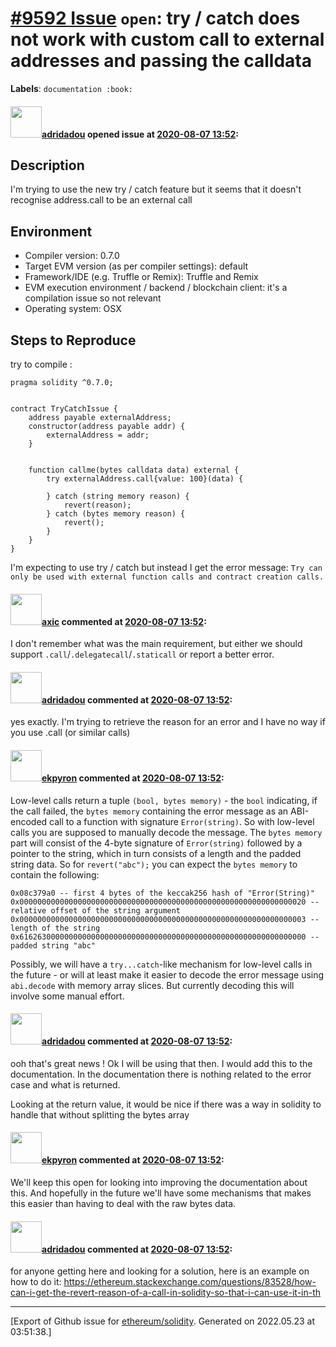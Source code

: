 # [\#9592 Issue](https://github.com/ethereum/solidity/issues/9592) `open`: try / catch does not work with custom call to external addresses and passing the calldata
**Labels**: `documentation :book:`


#### <img src="https://avatars.githubusercontent.com/u/381065?u=585f25e91bab7dc4974e01070d91a13cbfeab251&v=4" width="50">[adridadou](https://github.com/adridadou) opened issue at [2020-08-07 13:52](https://github.com/ethereum/solidity/issues/9592):

<!--## Prerequisites

- First, many thanks for taking part in the community. We really appreciate that.
- We realize there is a lot of information requested here. We ask only that you do your best to provide as much information as possible so we can better help you.
- Support questions are better asked in one of the following locations:
	- [Solidity chat](https://gitter.im/ethereum/solidity)
	- [Stack Overflow](https://ethereum.stackexchange.com/)
- Ensure the issue isn't already reported.
- The issue should be reproducible with the latest solidity version; however, this isn't a hard requirement and being reproducible with an older version is sufficient.
-->

## Description

<!--Please shortly describe the bug you have found, and what you expect instead.-->
I'm trying to use the new try / catch feature but it seems that it doesn't recognise address.call to be an external call

## Environment

- Compiler version: 0.7.0
- Target EVM version (as per compiler settings): default
- Framework/IDE (e.g. Truffle or Remix): Truffle and Remix
- EVM execution environment / backend / blockchain client: it's a compilation issue so not relevant
- Operating system: OSX

## Steps to Reproduce

try to compile : 
```
pragma solidity ^0.7.0;


contract TryCatchIssue {
    address payable externalAddress;
    constructor(address payable addr) {
        externalAddress = addr;
    }
    
    
    function callme(bytes calldata data) external {
        try externalAddress.call{value: 100}(data) {
            
        } catch (string memory reason) {
            revert(reason);
        } catch (bytes memory reason) {
            revert();
        }
    }
}
```

I'm expecting to use try / catch but instead I get the error message:
`Try can only be used with external function calls and contract creation calls.`

<!--
Please provide a *minimal* source code example to trigger the bug you have found.
Please also mention any command line flags that are necessary for triggering the bug.
Provide as much information as necessary to reproduce the bug.

```solidity
// Some *minimal* Solidity source code to reproduce the bug.
// ...
```
-->


#### <img src="https://avatars.githubusercontent.com/u/20340?v=4" width="50">[axic](https://github.com/axic) commented at [2020-08-07 13:52](https://github.com/ethereum/solidity/issues/9592#issuecomment-671363663):

I don't remember what was the main requirement, but either we should support `.call`/`.delegatecall`/`.staticall` or report a better error.

#### <img src="https://avatars.githubusercontent.com/u/381065?u=585f25e91bab7dc4974e01070d91a13cbfeab251&v=4" width="50">[adridadou](https://github.com/adridadou) commented at [2020-08-07 13:52](https://github.com/ethereum/solidity/issues/9592#issuecomment-671365858):

yes exactly. I'm trying to retrieve the reason for an error and I have no way if you use .call (or similar calls)

#### <img src="https://avatars.githubusercontent.com/u/1347491?v=4" width="50">[ekpyron](https://github.com/ekpyron) commented at [2020-08-07 13:52](https://github.com/ethereum/solidity/issues/9592#issuecomment-671374867):

Low-level calls return a tuple ``(bool, bytes memory)`` - the ``bool`` indicating, if the call failed, the ``bytes memory`` containing the error message as an ABI-encoded call to a function with signature ``Error(string)``. So with low-level calls you are supposed to manually decode the message.
The ``bytes memory`` part will consist of the 4-byte signature of ``Error(string)`` followed by a pointer to the string, which in turn consists of a length and the padded string data.
So for ``revert("abc");`` you can expect the ``bytes memory`` to contain the following:
```
0x08c379a0 -- first 4 bytes of the keccak256 hash of "Error(String)"
0x0000000000000000000000000000000000000000000000000000000000000020 -- relative offset of the string argument
0x0000000000000000000000000000000000000000000000000000000000000003 -- length of the string
0x6162630000000000000000000000000000000000000000000000000000000000 -- padded string "abc"
```

Possibly, we will have a ``try...catch``-like mechanism for low-level calls in the future - or will at least make it easier to decode the error message using ``abi.decode`` with memory array slices. But currently decoding this will involve some manual effort.

#### <img src="https://avatars.githubusercontent.com/u/381065?u=585f25e91bab7dc4974e01070d91a13cbfeab251&v=4" width="50">[adridadou](https://github.com/adridadou) commented at [2020-08-07 13:52](https://github.com/ethereum/solidity/issues/9592#issuecomment-671402708):

ooh that's great news ! Ok I will be using that then.
I would add this to the documentation. In the documentation there is nothing related to the error case and what is returned.

Looking at the return value, it would be nice if there was a way in solidity to handle that without splitting the bytes array

#### <img src="https://avatars.githubusercontent.com/u/1347491?v=4" width="50">[ekpyron](https://github.com/ekpyron) commented at [2020-08-07 13:52](https://github.com/ethereum/solidity/issues/9592#issuecomment-671494995):

We'll keep this open for looking into improving the documentation about this.
And hopefully in the future we'll have some mechanisms that makes this easier than having to deal with the raw bytes data.

#### <img src="https://avatars.githubusercontent.com/u/381065?u=585f25e91bab7dc4974e01070d91a13cbfeab251&v=4" width="50">[adridadou](https://github.com/adridadou) commented at [2020-08-07 13:52](https://github.com/ethereum/solidity/issues/9592#issuecomment-671992775):

for anyone getting here and looking for a solution, here is an example on how to do it:
https://ethereum.stackexchange.com/questions/83528/how-can-i-get-the-revert-reason-of-a-call-in-solidity-so-that-i-can-use-it-in-th


-------------------------------------------------------------------------------



[Export of Github issue for [ethereum/solidity](https://github.com/ethereum/solidity). Generated on 2022.05.23 at 03:51:38.]
